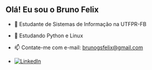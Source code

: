 ## Olá! Eu sou o Bruno Felix
- 👋 Estudante de Sistemas de Informação na UTFPR-FB
- 🌱 Estudando Python e Linux
- 📫 Contate-me com e-mail: brunogsfelix@gmail.com


-    [![LinkedIn](https://img.shields.io/badge/LinkedIn-blue?style=for-the-badge&logo=linkedin&logoColor=white)](https://www.linkedin.com/in/bruno-felix-7a6795267)

